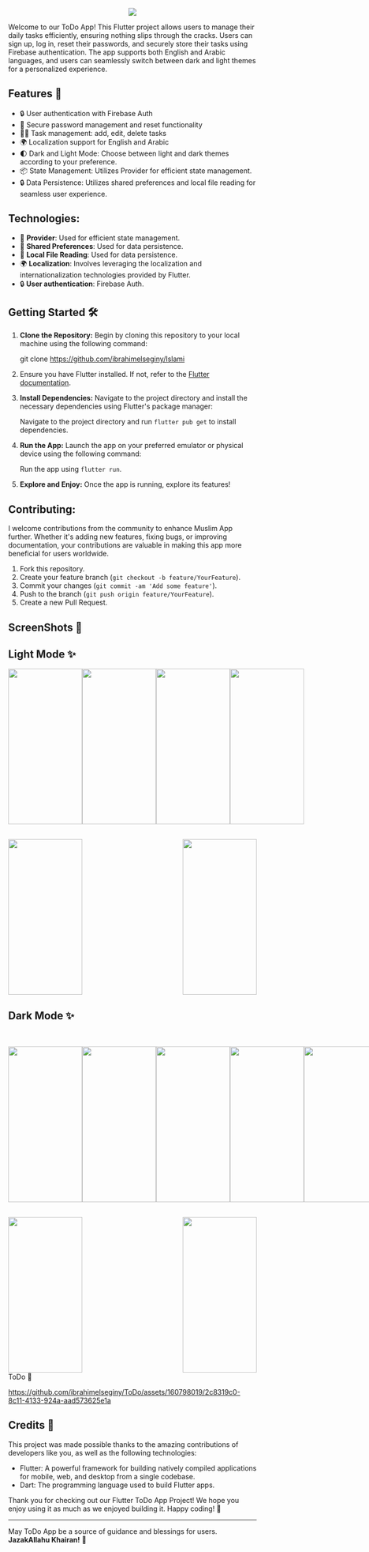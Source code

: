   <p align="center">
<img src="https://github.com/ibrahimelseginy/ToDo/assets/160798019/41865d27-3ca6-4023-b7a0-d90521a91f13.png"
  </p>
 

Welcome to our ToDo App! This Flutter project allows users to manage their daily tasks efficiently, ensuring nothing slips through the cracks. Users can sign up, log in, reset their passwords, and securely store their tasks using Firebase authentication. The app supports both English and Arabic languages, and users can seamlessly switch between dark and light themes for a personalized experience.

## Features 🚀

- 🔒 User authentication with Firebase Auth
- 🔑 Secure password management and reset functionality
- ✍🏻 Task management: add, edit, delete tasks
- 🌍 Localization support for English and Arabic
- 🌓 Dark and Light Mode: Choose between light and dark themes according to your preference.
- 📦 State Management: Utilizes Provider for efficient state management.
- 🔒 Data Persistence: Utilizes shared preferences and local file reading for seamless user experience.


## Technologies:
- 🔄 **Provider**: Used for efficient state management.
- 💾 **Shared Preferences**: Used for data persistence.
- 📂 **Local File Reading**: Used for data persistence.
- 🌍 **Localization**: Involves leveraging the localization and internationalization technologies provided by Flutter.
- 🔒 **User authentication**: Firebase Auth.

## Getting Started 🛠️

1. **Clone the Repository:** Begin by cloning this repository to your local machine using the following command:
   
     git clone https://github.com/ibrahimelseginy/Islami

2.  Ensure you have Flutter installed. If not, refer to the [Flutter documentation](https://flutter.dev/docs/get-started/install).

3. **Install Dependencies:** Navigate to the project directory and install the necessary dependencies using Flutter's package manager:

   Navigate to the project directory and run `flutter pub get` to install dependencies.
   
3. **Run the App:** Launch the app on your preferred emulator or physical device using the following command:
 
      Run the app using `flutter run`.

4. **Explore and Enjoy:** Once the app is running, explore its features!  

## Contributing:
I welcome contributions from the community to enhance Muslim App further. Whether it's adding new features, fixing bugs, or improving documentation, your contributions are valuable in making this app more beneficial for users worldwide.

1. Fork this repository.
2. Create your feature branch (`git checkout -b feature/YourFeature`).
3. Commit your changes (`git commit -am 'Add some feature'`).
4. Push to the branch (`git push origin feature/YourFeature`).
5. Create a new Pull Request.

## ScreenShots 📸  

## Light Mode ✨
<div style="display: flex; justify-content: space-between;">

<img src=".png " width="150" height="315">
<img src=".png " width="150" height="315">
<img src=".png " width="150" height="315">
<img src=".png " width="150" height="315">

</div>

<div style="display: flex; justify-content: space-between; margin-top: 30px;">
<img src=".png " width="150" height="315">
<img src=".png " width="150" height="315">

</div>



## Dark Mode ✨
<div style="display: flex; justify-content: space-between; margin-top: 50px;">
 
<img src=".png " width="150" height="315">
<img src=".png " width="150" height="315">
<img src=".png " width="150" height="315">
<img src=".png " width="150" height="315">
<img src=".png " width="150" height="315">

</div>

<div style="display: flex; justify-content: space-between; margin-top: 30px;">
<img src=".png " width="150" height="315">
<img src=".png " width="150" height="315">
</div>


<div>  ToDo  📝</div>  

https://github.com/ibrahimelseginy/ToDo/assets/160798019/2c8319c0-8c11-4133-924a-aad573625e1a


## Credits 🙌

This project was made possible thanks to the amazing contributions of developers like you, as well as the following technologies:

- Flutter: A powerful framework for building natively compiled applications for mobile, web, and desktop from a single codebase.
- Dart: The programming language used to build Flutter apps.

Thank you for checking out our Flutter ToDo App Project! We hope you enjoy using it as much as we enjoyed building it. Happy coding! 🎉

---
May ToDo App be a source of guidance and blessings for users. **JazakAllahu Khairan!** 🌟
